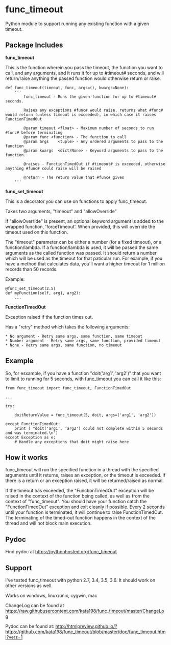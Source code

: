 # func\_timeout
Python module to support running any existing function with a given timeout.


Package Includes
----------------

**func\_timeout**

This is the function wherein you pass the timeout, the function you want to call, and any arguments, and it runs it for up to #timeout# seconds, and will return/raise anything the passed function would otherwise return or raise.

	def func_timeout(timeout, func, args=(), kwargs=None):
		'''
			func_timeout - Runs the given function for up to #timeout# seconds.

			Raises any exceptions #func# would raise, returns what #func# would return (unless timeout is exceeded), in which case it raises FunctionTimedOut

			@param timeout <float> - Maximum number of seconds to run #func# before terminating
			@param func <function> - The function to call
			@param args    <tuple> - Any ordered arguments to pass to the function
			@param kwargs  <dict/None> - Keyword arguments to pass to the function.

			@raises - FunctionTimedOut if #timeout# is exceeded, otherwise anything #func# could raise will be raised

			@return - The return value that #func# gives
		'''

**func\_set\_timeout**

This is a decorator you can use on functions to apply func\_timeout.

Takes two arguments, "timeout" and "allowOverride"

If "allowOverride" is present, an optional keyword argument is added to the wrapped function, 'forceTimeout'. When provided, this will override the timeout used on this function.


The "timeout" parameter can be either a number (for a fixed timeout), or a function/lambda. If a function/lambda is used, it will be passed the same arguments as the called function was passed. It should return a number which will be used as the timeout for that paticular run. For example, if you have a method that calculates data, you'll want a higher timeout for 1 million records than 50 records.

Example:

	@func_set_timeout(2.5)
	def myFunction(self, arg1, arg2):
		...


**FunctionTimedOut**

Exception raised if the function times out.


Has a "retry" method which takes the following arguments:

	* No argument - Retry same args, same function, same timeout
	* Number argument - Retry same args, same function, provided timeout
	* None - Retry same args, same function, no timeout


Example
-------
So, for esxample, if you have a function "doit('arg1', 'arg2')" that you want to limit to running for 5 seconds, with func\_timeout you can call it like this:


	from func_timeout import func_timeout, FunctionTimedOut

	...

	try:

		doitReturnValue = func_timeout(5, doit, args=('arg1', 'arg2'))

	except FunctionTimedOut:
		print ( "doit('arg1', 'arg2') could not complete within 5 seconds and was terminated.\n")
	except Exception as e:
		# Handle any exceptions that doit might raise here


How it works
------------

func\_timeout will run the specified function in a thread with the specified arguments until it returns, raises an exception, or the timeout is exceeded.
If there is a return or an exception raised, it will be returned/raised as normal.

If the timeout has exceeded, the "FunctionTimedOut" exception will be raised in the context of the function being called, as well as from the context of "func\_timeout". You should have your function catch the "FunctionTimedOut" exception and exit cleanly if possible. Every 2 seconds until your function is terminated, it will continue to raise FunctionTimedOut. The terminating of the timed-out function happens in the context of the thread and will not block main execution.


Pydoc
-----

Find pydoc at https://pythonhosted.org/func_timeout


Support
-------

I've tested func\_timeout with python 2.7, 3.4, 3.5, 3.6. It should work on other versions as well.

Works on windows, linux/unix, cygwin, mac

ChangeLog can be found at https://raw.githubusercontent.com/kata198/func_timeout/master/ChangeLog 

Pydoc can be found at: http://htmlpreview.github.io/?https://github.com/kata198/func_timeout/blob/master/doc/func_timeout.html?vers=1
